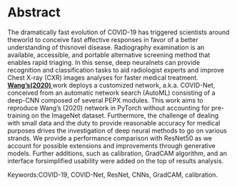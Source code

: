 # Abstract

The dramatically fast evolution of COVID-19 has triggered scientists around theworld to conceive fast effective responses in favor of a better understanding of thisnovel disease. Radiography examination is an available, accessible, and portable alternative screening method that enables rapid triaging. In this sense, deep neuralnets can provide recognition and classification tasks to aid radiologist experts and improve Chest X-ray (CXR) images analyses for faster medical treatment. <a href="https://github.com/lindawangg/COVID-Net"><b>Wang’s(2020) </b></a> work deploys a customized network, a.k.a. COVID-Net, conceived from an automatic network search (AutoML) consisting of a deep-CNN composed of several PEPX modules. This work aims to reproduce Wang’s (2020) network in PyTorch without accounting for pre-training on the ImageNet dataset. Furthermore, the challenge of dealing with small data and the duty to provide reasonable accuracy for medical purposes drives the investigation of deep neural methods to go on various strands.  We provide a performance comparison with ResNet50 as we account for possible extensions and improvements through generative models. Further additions, such as calibration, GradCAM algorithm, and an interface forsimplified usability were added on the top of results analysis.

Keywords:COVID-19, COVID-Net, ResNet, CNNs, GradCAM, calibration.
